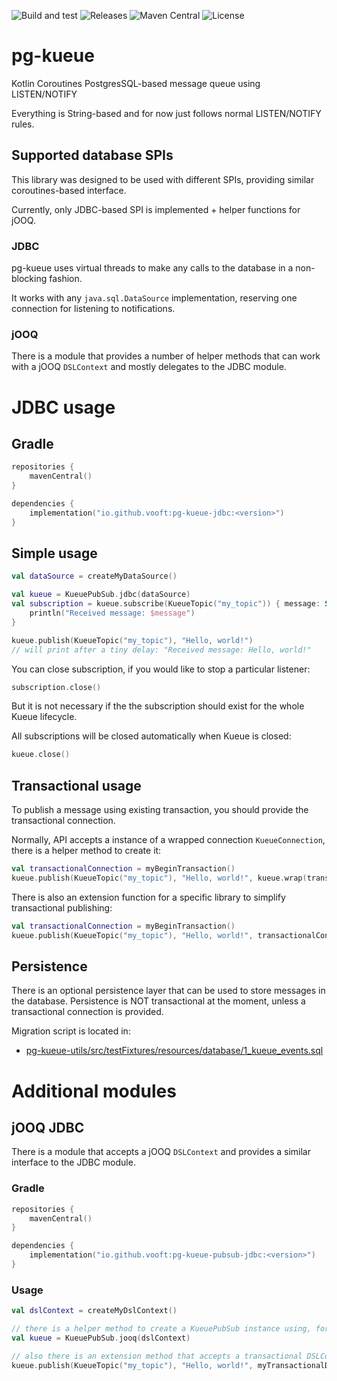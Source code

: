 ![Build and test](https://github.com/vooft/pg-kueue/actions/workflows/build.yml/badge.svg?branch=main)
![Releases](https://img.shields.io/github/v/release/vooft/pg-kueue)
![Maven Central](https://img.shields.io/maven-central/v/io.github.vooft/pg-kueue-core)
![License](https://img.shields.io/github/license/vooft/pg-kueue)

# pg-kueue
Kotlin Coroutines PostgresSQL-based message queue using LISTEN/NOTIFY

Everything is String-based and for now just follows normal LISTEN/NOTIFY rules.

## Supported database SPIs
This library was designed to be used with different SPIs, providing similar coroutines-based interface.

Currently, only JDBC-based SPI is implemented + helper functions for jOOQ.

### JDBC
pg-kueue uses virtual threads to make any calls to the database in a non-blocking fashion.

It works with any `java.sql.DataSource` implementation, reserving one connection for listening to notifications.

### jOOQ
There is a module that provides a number of helper methods that can work with a jOOQ `DSLContext` and mostly delegates to the JDBC module.

# JDBC usage

## Gradle
```kotlin
repositories {
    mavenCentral()
}

dependencies {
    implementation("io.github.vooft:pg-kueue-jdbc:<version>")
}
```

## Simple usage
```kotlin
val dataSource = createMyDataSource()

val kueue = KueuePubSub.jdbc(dataSource)
val subscription = kueue.subscribe(KueueTopic("my_topic")) { message: String ->
    println("Received message: $message")
}

kueue.publish(KueueTopic("my_topic"), "Hello, world!")
// will print after a tiny delay: "Received message: Hello, world!"
```

You can close subscription, if you would like to stop a particular listener:
```kotlin
subscription.close()
```

But it is not necessary if the the subscription should exist for the whole Kueue lifecycle.

All subscriptions will be closed automatically when Kueue is closed:
```kotlin
kueue.close()
```

## Transactional usage
To publish a message using existing transaction, you should provide the transactional connection.

Normally, API accepts a instance of a wrapped connection `KueueConnection`, there is a helper method to create it:
```kotlin
val transactionalConnection = myBeginTransaction()
kueue.publish(KueueTopic("my_topic"), "Hello, world!", kueue.wrap(transactionalConnection))
``` 

There is also an extension function for a specific library to simplify transactional publishing:
```kotlin
val transactionalConnection = myBeginTransaction()
kueue.publish(KueueTopic("my_topic"), "Hello, world!", transactionalConnection) // an extension function must be imported explicitly
```

## Persistence
There is an optional persistence layer that can be used to store messages in the database.
Persistence is NOT transactional at the moment, unless a transactional connection is provided.

Migration script is located in:
* [pg-kueue-utils/src/testFixtures/resources/database/1_kueue_events.sql](pg-kueue-utils/src/testFixtures/resources/database/1_kueue_events.sql)

# Additional modules
## jOOQ JDBC
There is a module that accepts a jOOQ `DSLContext` and provides a similar interface to the JDBC module.

### Gradle
```kotlin
repositories {
    mavenCentral()
}

dependencies {
    implementation("io.github.vooft:pg-kueue-pubsub-jdbc:<version>")
}
```

### Usage
```kotlin
val dslContext = createMyDslContext()

// there is a helper method to create a KueuePubSub instance using, for example, a non-transactional DSLContext
val kueue = KueuePubSub.jooq(dslContext)

// also there is an extension method that accepts a transactional DSLContext to publish notification within a transaction
kueue.publish(KueueTopic("my_topic"), "Hello, world!", myTransactionalDslContext)
```
